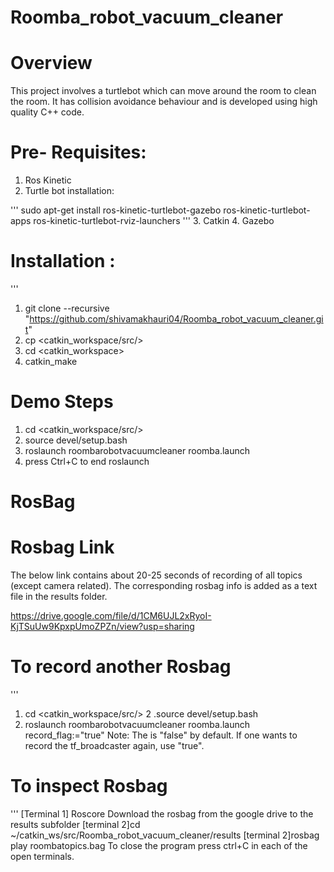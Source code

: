 # Roomba_robot_vacuum_cleaner

# Overview
This project involves a turtlebot which can move around the room to clean the room. It has collision avoidance behaviour and is developed using high quality C++ code.

# Pre- Requisites:
1. Ros Kinetic
2. Turtle bot installation: 

'''
sudo apt-get install ros-kinetic-turtlebot-gazebo 
ros-kinetic-turtlebot-apps ros-kinetic-turtlebot-rviz-launchers
'''
3. Catkin
4. Gazebo

# Installation :
'''
1. git clone --recursive "https://github.com/shivamakhauri04/Roomba_robot_vacuum_cleaner.git"
2. cp <path to repository> <catkin_workspace/src/>
3. cd <catkin_workspace>
4. catkin_make

# Demo Steps
1. cd <catkin_workspace/src/>
2. source devel/setup.bash
3. roslaunch roombarobotvacuumcleaner roomba.launch
4. press Ctrl+C to end roslaunch

# RosBag

# Rosbag Link 
The below link contains about 20-25 seconds of recording of all topics (except camera related). The corresponding rosbag info is added as a text file in the results folder.

https://drive.google.com/file/d/1CM6UJL2xRyoI-KjTSuUw9KpxpUmoZPZn/view?usp=sharing

# To record another Rosbag

'''
1. cd <catkin_workspace/src/>
2 .source devel/setup.bash
3. roslaunch roombarobotvacuumcleaner roomba.launch record_flag:="true"
Note: The <argument> is "false" by default. If one wants to record the tf_broadcaster again, use "true".

# To inspect Rosbag
'''
[Terminal 1] Roscore
Download the rosbag from the google drive to the results subfolder
[terminal 2]cd ~/catkin_ws/src/Roomba_robot_vacuum_cleaner/results
[terminal 2]rosbag play roombatopics.bag
To close the program press ctrl+C in each of the open terminals.


